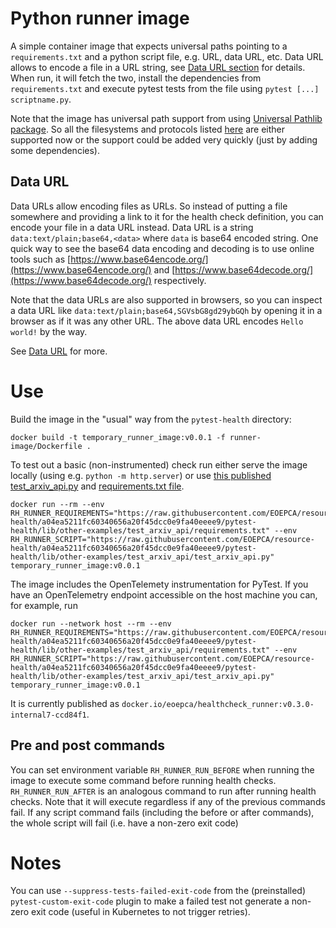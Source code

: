 # Python runner image

A simple container image that expects universal paths pointing to a `requirements.txt` and a python script file, e.g. URL, data URL, etc. Data URL allows to encode a file in a URL string, see [Data URL section](#data-url) for details.
When run, it will fetch the two, install the dependencies from `requirements.txt` and execute pytest tests from the file using `pytest [...] scriptname.py`.

Note that the image has universal path support from using [Universal Pathlib package](https://pypi.org/project/universal-pathlib/). So all the filesystems and protocols listed [here](https://github.com/fsspec/universal_pathlib/tree/e3ba0a094d0d2f64a6b9737fd941c72b902d9db7?tab=readme-ov-file#currently-supported-filesystems-and-protocols) are either supported now or the support could be added very quickly (just by adding some dependencies).

## Data URL

Data URLs allow encoding files as URLs. So instead of putting a file somewhere and providing a link to it for the health check definition, you can encode your file in a data URL instead. Data URL is a string `data:text/plain;base64,<data>` where `data` is base64 encoded string. One quick way to see the base64 data encoding and decoding is to use online tools such as [https://www.base64encode.org/](https://www.base64encode.org/) and [https://www.base64decode.org/](https://www.base64decode.org/) respectively.

Note that the data URLs are also supported in browsers, so you can inspect a data URL like `data:text/plain;base64,SGVsbG8gd29ybGQh` by opening it in a browser as if it was any other URL. The above data URL encodes `Hello world!` by the way.

See [Data URL](https://developer.mozilla.org/en-US/docs/Web/URI/Reference/Schemes/data) for more.

# Use

Build the image in the "usual" way from the `pytest-health` directory:
```
docker build -t temporary_runner_image:v0.0.1 -f runner-image/Dockerfile .
```

To test out a basic (non-instrumented) check run either serve the image locally (using e.g. `python -m http.server`)
or use [this published test_arxiv_api.py](https://raw.githubusercontent.com/EOEPCA/resource-health/a04ea5211fc60340656a20f45dcc0e9fa40eeee9/pytest-health/lib/other-examples/test_arxiv_api/test_arxiv_api.py) and [requirements.txt file](https://raw.githubusercontent.com/EOEPCA/resource-health/a04ea5211fc60340656a20f45dcc0e9fa40eeee9/pytest-health/lib/other-examples/test_arxiv_api/requirements.txt).

```
docker run --rm --env RH_RUNNER_REQUIREMENTS="https://raw.githubusercontent.com/EOEPCA/resource-health/a04ea5211fc60340656a20f45dcc0e9fa40eeee9/pytest-health/lib/other-examples/test_arxiv_api/requirements.txt" --env RH_RUNNER_SCRIPT="https://raw.githubusercontent.com/EOEPCA/resource-health/a04ea5211fc60340656a20f45dcc0e9fa40eeee9/pytest-health/lib/other-examples/test_arxiv_api/test_arxiv_api.py" temporary_runner_image:v0.0.1
```

The image includes the OpenTelemety instrumentation for PyTest. If you have an OpenTelemetry endpoint accessible on the host machine you can, for example, run
```
docker run --network host --rm --env RH_RUNNER_REQUIREMENTS="https://raw.githubusercontent.com/EOEPCA/resource-health/a04ea5211fc60340656a20f45dcc0e9fa40eeee9/pytest-health/lib/other-examples/test_arxiv_api/requirements.txt" --env RH_RUNNER_SCRIPT="https://raw.githubusercontent.com/EOEPCA/resource-health/a04ea5211fc60340656a20f45dcc0e9fa40eeee9/pytest-health/lib/other-examples/test_arxiv_api/test_arxiv_api.py" temporary_runner_image:v0.0.1
```

It is currently published as `docker.io/eoepca/healthcheck_runner:v0.3.0-internal7-ccd84f1`.

## Pre and post commands

You can set environment variable `RH_RUNNER_RUN_BEFORE` when running the image to execute some command before running health checks.
`RH_RUNNER_RUN_AFTER` is an analogous command to run after running health checks. Note that it will execute regardless if any of the previous commands fail.
If any script command fails (including the before or after commands), the whole script will fail (i.e. have a non-zero exit code)

# Notes

You can use `--suppress-tests-failed-exit-code` from the (preinstalled) `pytest-custom-exit-code` plugin to 
make a failed test not generate a non-zero exit code (useful in Kubernetes to not trigger retries).
